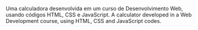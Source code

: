 Uma calculadora desenvolvida em um curso de Desenvolvimento Web, usando códigos  HTML, CSS e JavaScript.
A calculator developed in a Web Development course, using HTML, CSS and JavaScript codes.